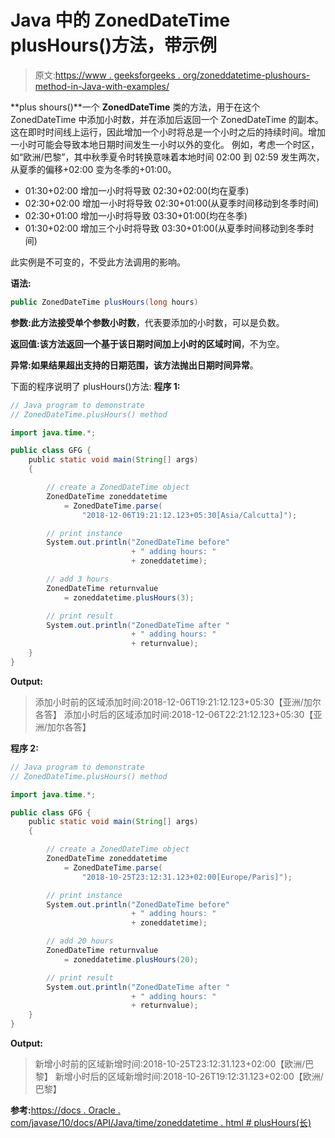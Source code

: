 # Java 中的 ZonedDateTime plusHours()方法，带示例

> 原文:[https://www . geeksforgeeks . org/zoneddatetime-plushours-method-in-Java-with-examples/](https://www.geeksforgeeks.org/zoneddatetime-plushours-method-in-java-with-examples/)

**plus shours()**一个 **ZonedDateTime** 类的方法，用于在这个 ZonedDateTime 中添加小时数，并在添加后返回一个 ZonedDateTime 的副本。这在即时时间线上运行，因此增加一个小时将总是一个小时之后的持续时间。增加一小时可能会导致本地日期时间发生一小时以外的变化。
例如，考虑一个时区，如“欧洲/巴黎”，其中秋季夏令时转换意味着本地时间 02:00 到 02:59 发生两次，从夏季的偏移+02:00 变为冬季的+01:00。

*   01:30+02:00 增加一小时将导致 02:30+02:00(均在夏季)
*   02:30+02:00 增加一小时将导致 02:30+01:00(从夏季时间移动到冬季时间)
*   02:30+01:00 增加一小时将导致 03:30+01:00(均在冬季)
*   01:30+02:00 增加三个小时将导致 03:30+01:00(从夏季时间移动到冬季时间)

此实例是不可变的，不受此方法调用的影响。

**语法:**

```java
public ZonedDateTime plusHours(long hours)

```

**参数:**此方法接受单个参数**小时数**，代表要添加的小时数，可以是负数。

**返回值:**该方法返回一个基于该日期时间加上小时的**区域时间**，不为空。

**异常:**如果结果超出支持的日期范围，该方法抛出**日期时间异常**。

下面的程序说明了 plusHours()方法:
**程序 1:**

```java
// Java program to demonstrate
// ZonedDateTime.plusHours() method

import java.time.*;

public class GFG {
    public static void main(String[] args)
    {

        // create a ZonedDateTime object
        ZonedDateTime zoneddatetime
            = ZonedDateTime.parse(
                "2018-12-06T19:21:12.123+05:30[Asia/Calcutta]");

        // print instance
        System.out.println("ZonedDateTime before"
                           + " adding hours: "
                           + zoneddatetime);

        // add 3 hours
        ZonedDateTime returnvalue
            = zoneddatetime.plusHours(3);

        // print result
        System.out.println("ZonedDateTime after "
                           + " adding hours: "
                           + returnvalue);
    }
}
```

**Output:**

> 添加小时前的区域添加时间:2018-12-06T19:21:12.123+05:30【亚洲/加尔各答】
> 添加小时后的区域添加时间:2018-12-06T22:21:12.123+05:30【亚洲/加尔各答】

**程序 2:**

```java
// Java program to demonstrate
// ZonedDateTime.plusHours() method

import java.time.*;

public class GFG {
    public static void main(String[] args)
    {

        // create a ZonedDateTime object
        ZonedDateTime zoneddatetime
            = ZonedDateTime.parse(
                "2018-10-25T23:12:31.123+02:00[Europe/Paris]");

        // print instance
        System.out.println("ZonedDateTime before"
                           + " adding hours: "
                           + zoneddatetime);

        // add 20 hours
        ZonedDateTime returnvalue
            = zoneddatetime.plusHours(20);

        // print result
        System.out.println("ZonedDateTime after "
                           + " adding hours: "
                           + returnvalue);
    }
}
```

**Output:**

> 新增小时前的区域新增时间:2018-10-25T23:12:31.123+02:00【欧洲/巴黎】
> 新增小时后的区域新增时间:2018-10-26T19:12:31.123+02:00【欧洲/巴黎】

**参考:**[https://docs . Oracle . com/javase/10/docs/API/Java/time/zoneddatetime . html # plusHours(长)](https://docs.oracle.com/javase/10/docs/api/java/time/ZonedDateTime.html#plusHours(long))